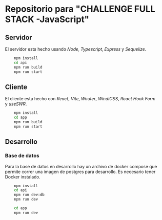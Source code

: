 # Repositorio para "CHALLENGE FULL STACK -JavaScript"

## Servidor
El servidor esta hecho usando *Node*, *Typescript*, *Express* y *Sequelize*.
```bash
	npm install
	cd api
	npm run build
	npm run start
```

## Cliente
El cliente esta hecho con *React*, *Vite*, *Wouter*, *WindiCSS*, *React Hook Form* y *useSWR*.
```bash
	npm install
	cd app
	npm run build
	npm run start
```


## Desarrollo

### Base de datos
Para la base de datos en desarrollo hay un archivo de docker compose que permite correr una imagen de postgres para desarrollo. Es necesario tener Docker instalado.

```bash
	npm install
	cd api
	npm run dev:db
	npm run dev
```
```bash
	cd app
	npm run dev
```
